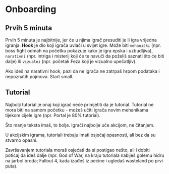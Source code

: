 # Onboarding

## Prvih 5 minuta

Prvih 5 minuta je najbitnije, jer će u njima igrač presuditi je li igra vrijedna igranja. **Hook** je dio koji igrača uvlači u svijet igre. Može biti `mehanički` (npr. boss fight odmah na početku pokazuje kako je igra epska i uzbudljiva), `narativni` (npr. intriga i misterij koji će te navuči da poželiš saznati što će biti dalje) ili `vizualni` (npr. početak Feza koji je vizualno upečatljiv).

Ako ideš na narativni hook, pazi da ne igrača ne zatrpaš hrpom podataka i nepoznatih pojmova. Start small.

## Tutorial

Najbolji tutorial je onaj koji igrač neće primjetiti da je tutorial. Tutorial ne mora biti na samom početku  - možeš učiti igrača novim mehanikama tijekom cijele igre (npr. Portal je 80% tutorial).

Što manje teksta imaš, to bolje. Igrači najbolje uče akcijom, ne čitanjem.

U akcijskim igrama, tutoriali trebaju imati osjećaj opasnosti, ali bez da su stvarno opasni.

Završavanjem tutoriala moraš osjećati da si postigao nešto, ali i dobiti poticaj da ideš dalje (npr. God of War, na kraju tutoriala nabiješ golemu hidru na jarbol broda; Fallout 4, kada izađeš iz pećine i ugledaš wasteland po prvi puta).
